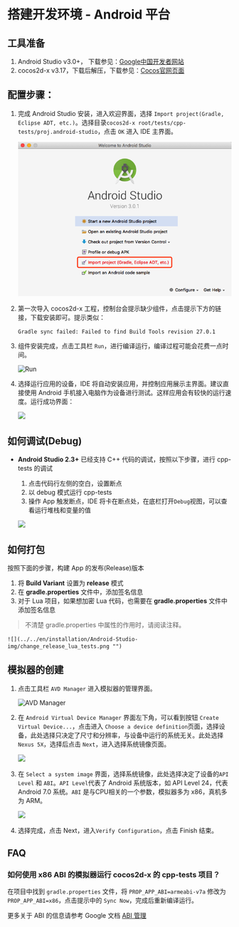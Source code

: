 # 搭建开发环境 - Android 平台

## 工具准备

1. Android Studio v3.0+， 下载参见：[Google中国开发者网站](https://developer.android.google.cn/studio/index.html)
1. cocos2d-x v3.17，下载后解压，下载参见：[Cocos官网页面](http://www.cocos.com/download)

## 配置步骤：

1. 完成 Android Studio 安装，进入欢迎界面，选择 `Import project(Gradle, Eclipse ADT, etc.)`。选择目录`cocos2d-x root/tests/cpp-tests/proj.android-studio`，点击 `OK` 进入 IDE 主界面。

    ![](Android-Studio-img/Import-project.png)

1. 第一次导入 cocos2d-x 工程，控制台会提示缺少组件，点击提示下方的链接，下载安装即可。提示类似：

    ```console
    Gradle sync failed: Failed to find Build Tools revision 27.0.1
    ```
1. 组件安装完成，点击工具栏 `Run`，进行编译运行，编译过程可能会花费一点时间。

    ![Run](Android-Studio-img/bar-Run.png)
1. 选择运行应用的设备，IDE 将自动安装应用，并控制应用展示主界面。建议直接使用 Android 手机接入电脑作为设备进行测试。这样应用会有较快的运行速度。运行成功界面：

    ![](Android-Studio-img/cpp-tests-success.png)

## 如何调试(Debug)

* __Android Studio 2.3+__ 已经支持 C++ 代码的调试，按照以下步骤，进行 cpp-tests 的调试

    1. 点击代码行左侧的空白，设置断点
    1. 以 debug 模式运行 cpp-tests
    1. 操作 App 触发断点，IDE 将卡在断点处，在底栏打开`Debug`视图，可以查看运行堆栈和变量的值

    ![](../../en/installation/Android-Studio-img/debug_cpp_tests.png "")

## 如何打包

按照下面的步骤，构建 App 的发布(Release)版本

1. 将 __Build Variant__ 设置为 __release__ 模式
1. 在 __gradle.properties__ 文件中，添加签名信息
1. 对于 Lua 项目，如果想加密 Lua 代码，也需要在 __gradle.properties__ 文件中添加签名信息
> 不清楚 gradle.properties 中属性的作用时，请阅读注释。

    ![](../../en/installation/Android-Studio-img/change_release_lua_tests.png "")

## 模拟器的创建

1. 点击工具栏 `AVD Manager` 进入模拟器的管理界面。

    ![AVD Manager](Android-Studio-img/bar-AVD-Manager.png)
1. 在 `Android Virtual Device Manager` 界面左下角，可以看到按钮 `Create Virtual Device...`，点击进入 `Choose a device definition`页面，选择设备，此处选择只决定了尺寸和分辨率，与设备中运行的系统无关。此处选择 `Nexus 5X`，选择后点击 `Next`，进入选择系统镜像页面。

    ![](Android-Studio-img/choose-device-definition.png "")

1. 在 `Select a system image` 界面，选择系统镜像，此处选择决定了设备的`API Level` 和 `ABI`。`API Level`代表了 Android 系统版本，如 API Level 24，代表 Android 7.0 系统。`ABI` 是与CPU相关的一个参数，模拟器多为 x86，真机多为 ARM。

    ![](Android-Studio-img/select-image.png "")

1. 选择完成，点击 Next，进入`Verify Configuration`，点击 Finish 结束。

## FAQ

### 如何使用 x86 ABI 的模拟器运行 cocos2d-x 的 cpp-tests 项目？

在项目中找到 `gradle.properties` 文件，将 `PROP_APP_ABI=armeabi-v7a` 修改为 `PROP_APP_ABI=x86`，点击提示中的 `Sync Now`，完成后重新编译运行。

更多关于 ABI 的信息请参考 Google 文档 [ABI 管理](https://developer.android.com/ndk/guides/abis)
